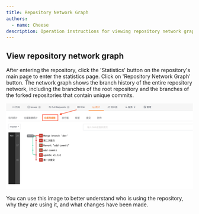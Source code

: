 ```yaml
---
title: Repository Network Graph
authors:
  - name: Cheese
description: Operation instructions for viewing repository network graph
---
```


## View repository network graph

After entering the repository, click the 'Statistics' button on the repository's main page to enter the statistics page. Click on 'Repository Network Graph' button. The network graph shows the branch history of the entire repository network, including the branches of the root repository and the branches of the forked repositories that contain unique commits.

![Repository Network Graph](./assets/graph-graph.png)

You can use this image to better understand who is using the repository, why they are using it, and what changes have been made.